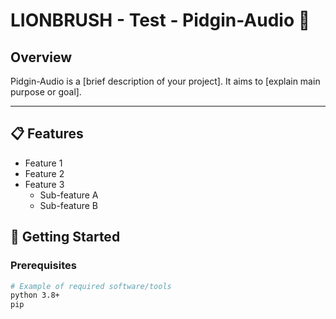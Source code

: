 # LIONBRUSH - Test - Pidgin-Audio 🎵

## Overview
Pidgin-Audio is a [brief description of your project]. It aims to [explain main purpose or goal].

---

## 📋 Features
- Feature 1
- Feature 2
- Feature 3
  - Sub-feature A
  - Sub-feature B

## 🚀 Getting Started

### Prerequisites
```bash
# Example of required software/tools
python 3.8+
pip
